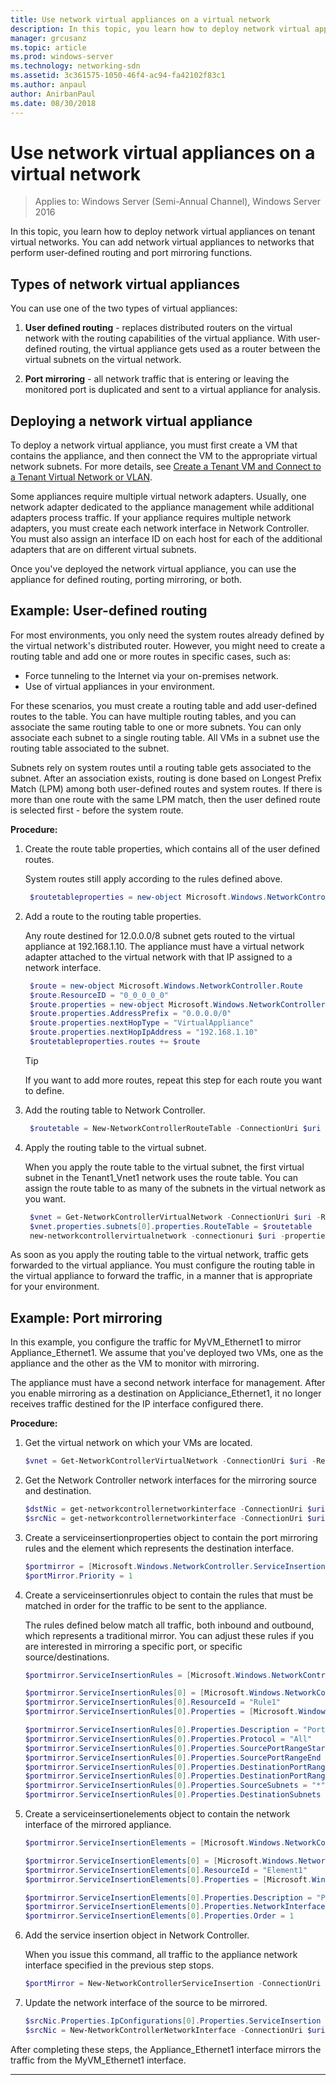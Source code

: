 ```yaml
---
title: Use network virtual appliances on a virtual network
description: In this topic, you learn how to deploy network virtual appliances on tenant virtual networks. You can add network virtual appliances to networks that perform user-defined routing and port mirroring functions.
manager: grcusanz
ms.topic: article
ms.prod: windows-server
ms.technology: networking-sdn
ms.assetid: 3c361575-1050-46f4-ac94-fa42102f83c1
ms.author: anpaul
author: AnirbanPaul
ms.date: 08/30/2018
---
```

# Use network virtual appliances on a virtual network

>Applies to: Windows Server (Semi-Annual Channel), Windows Server 2016

In this topic, you learn how to deploy network virtual appliances on tenant virtual networks. You can add network virtual appliances to networks that perform user-defined routing and port mirroring functions.

## Types of network virtual appliances

You can use one of the two types of virtual appliances:

1. **User defined routing** - replaces distributed routers on the virtual network with the routing capabilities of the virtual appliance.  With user-defined routing, the virtual appliance gets used as a router between the virtual subnets on the virtual network.

2. **Port mirroring** - all network traffic that is entering or leaving the monitored port is duplicated and sent to a virtual appliance for analysis. 


## Deploying a network virtual appliance

To deploy a network virtual appliance, you must first create a VM that contains the appliance, and then connect the VM to the appropriate virtual network subnets. For more details, see [Create a Tenant VM and Connect to a Tenant Virtual Network or VLAN](Create-a-Tenant-VM.md).

Some appliances require multiple virtual network adapters. Usually, one network adapter dedicated to the appliance management while additional adapters process traffic.  If your appliance requires multiple network adapters, you must create each network interface in Network Controller. You must also assign an interface ID on each host for each of the additional adapters that are on different virtual subnets.

Once you've deployed the network virtual appliance, you can use the appliance for defined routing, porting mirroring, or both. 


## Example: User-defined routing

For most environments, you only need the system routes already defined by the virtual network's distributed router. However, you might need to create a routing table and add one or more routes in specific cases, such as:

- Force tunneling to the Internet via your on-premises network.
- Use of virtual appliances in your environment.

For these scenarios, you must create a routing table and add user-defined routes to the table. You can have multiple routing tables, and you can associate the same routing table to one or more subnets. You can only associate each subnet to a single routing table. All VMs in a subnet use the routing table associated to the subnet.

Subnets rely on system routes until a routing table gets associated to the subnet. After an association exists, routing is done based on Longest Prefix Match (LPM) among both user-defined routes and system routes. If there is more than one route with the same LPM match, then the user defined route is selected first - before the system route.
 
**Procedure:**

1. Create the route table properties, which contains all of the user defined routes.<p>System routes still apply according to the rules defined above.

   ```PowerShell
    $routetableproperties = new-object Microsoft.Windows.NetworkController.RouteTableProperties
   ```

2. Add a route to the routing table properties.<p>Any route destined for 12.0.0.0/8 subnet gets routed to the virtual appliance at 192.168.1.10. The appliance must have a virtual network adapter attached to the virtual network with that IP assigned to a network interface.

   ```PowerShell
    $route = new-object Microsoft.Windows.NetworkController.Route
    $route.ResourceID = "0_0_0_0_0"
    $route.properties = new-object Microsoft.Windows.NetworkController.RouteProperties
    $route.properties.AddressPrefix = "0.0.0.0/0"
    $route.properties.nextHopType = "VirtualAppliance"
    $route.properties.nextHopIpAddress = "192.168.1.10"
    $routetableproperties.routes += $route
   ```
   >[!TIP]
   >If you want to add more routes, repeat this step for each route you want to define.

3. Add the routing table to Network Controller.

   ```PowerShell
    $routetable = New-NetworkControllerRouteTable -ConnectionUri $uri -ResourceId "Route1" -Properties $routetableproperties
   ```

4. Apply the routing table to the virtual subnet.<p>When you apply the route table to the virtual subnet, the first virtual subnet in the Tenant1_Vnet1 network uses the route table. You can assign the route table to as many of the subnets in the virtual network as you want.

   ```PowerShell
    $vnet = Get-NetworkControllerVirtualNetwork -ConnectionUri $uri -ResourceId "Tenant1_VNet1"
    $vnet.properties.subnets[0].properties.RouteTable = $routetable
    new-networkcontrollervirtualnetwork -connectionuri $uri -properties $vnet.properties -resourceId $vnet.resourceid
   ```

As soon as you apply the routing table to the virtual network, traffic gets forwarded to the virtual appliance. You must configure the routing table in the virtual appliance to forward the traffic, in a manner that is appropriate for your environment.

## Example: Port mirroring

In this example, you configure the traffic for MyVM_Ethernet1 to mirror Appliance_Ethernet1.  We assume that you've deployed two VMs, one as the appliance and the other as the VM to monitor with mirroring. 

The appliance must have a second network interface for management. After you enable mirroring as a destination on Appliciance_Ethernet1, it no longer receives traffic destined for the IP interface configured there.


**Procedure:**

1. Get the virtual network on which your VMs are located.

   ```PowerShell
   $vnet = Get-NetworkControllerVirtualNetwork -ConnectionUri $uri -ResourceId "Tenant1_VNet1"
   ```

2. Get the Network Controller network interfaces for the mirroring source and destination.

   ```PowerShell
   $dstNic = get-networkcontrollernetworkinterface -ConnectionUri $uri -ResourceId "Appliance_Ethernet1"
   $srcNic = get-networkcontrollernetworkinterface -ConnectionUri $uri -ResourceId "MyVM_Ethernet1"
   ```

3. Create a serviceinsertionproperties object to contain the port mirroring rules and the element which represents the destination interface.

   ```PowerShell
   $portmirror = [Microsoft.Windows.NetworkController.ServiceInsertionProperties]::new()
   $portMirror.Priority = 1
   ```

4. Create a serviceinsertionrules object to contain the rules that must be matched in order for the traffic to be sent to the appliance.<p>The rules defined below match all traffic, both inbound and outbound, which represents a traditional mirror.  You can adjust these rules if you are interested in mirroring a specific port, or specific source/destinations.

   ```PowerShell
   $portmirror.ServiceInsertionRules = [Microsoft.Windows.NetworkController.ServiceInsertionRule[]]::new(1)

   $portmirror.ServiceInsertionRules[0] = [Microsoft.Windows.NetworkController.ServiceInsertionRule]::new()
   $portmirror.ServiceInsertionRules[0].ResourceId = "Rule1"
   $portmirror.ServiceInsertionRules[0].Properties = [Microsoft.Windows.NetworkController.ServiceInsertionRuleProperties]::new()

   $portmirror.ServiceInsertionRules[0].Properties.Description = "Port Mirror Rule"
   $portmirror.ServiceInsertionRules[0].Properties.Protocol = "All"
   $portmirror.ServiceInsertionRules[0].Properties.SourcePortRangeStart = "0"
   $portmirror.ServiceInsertionRules[0].Properties.SourcePortRangeEnd = "65535"
   $portmirror.ServiceInsertionRules[0].Properties.DestinationPortRangeStart = "0"
   $portmirror.ServiceInsertionRules[0].Properties.DestinationPortRangeEnd = "65535"
   $portmirror.ServiceInsertionRules[0].Properties.SourceSubnets = "*"
   $portmirror.ServiceInsertionRules[0].Properties.DestinationSubnets = "*"
   ```

5. Create a serviceinsertionelements object to contain the network interface of the mirrored appliance.

   ```PowerShell
   $portmirror.ServiceInsertionElements = [Microsoft.Windows.NetworkController.ServiceInsertionElement[]]::new(1)

   $portmirror.ServiceInsertionElements[0] = [Microsoft.Windows.NetworkController.ServiceInsertionElement]::new()
   $portmirror.ServiceInsertionElements[0].ResourceId = "Element1"
   $portmirror.ServiceInsertionElements[0].Properties = [Microsoft.Windows.NetworkController.ServiceInsertionElementProperties]::new()

   $portmirror.ServiceInsertionElements[0].Properties.Description = "Port Mirror Element"
   $portmirror.ServiceInsertionElements[0].Properties.NetworkInterface = $dstNic
   $portmirror.ServiceInsertionElements[0].Properties.Order = 1
   ```

6. Add the service insertion object in Network Controller.<p>When you issue this command, all traffic to the appliance network interface specified in the previous step stops.

   ```PowerShell
   $portMirror = New-NetworkControllerServiceInsertion -ConnectionUri $uri -Properties $portmirror -ResourceId "MirrorAll"
   ```

7. Update the network interface of the source to be mirrored.

   ```PowerShell
   $srcNic.Properties.IpConfigurations[0].Properties.ServiceInsertion = $portMirror
   $srcNic = New-NetworkControllerNetworkInterface -ConnectionUri $uri  -Properties $srcNic.Properties -ResourceId $srcNic.ResourceId
   ```

After completing these steps, the Appliance_Ethernet1 interface mirrors the traffic from the MyVM_Ethernet1 interface.
 
---